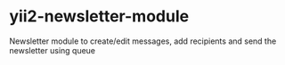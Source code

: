 # yii2-newsletter-module
Newsletter module to create/edit messages, add recipients and send the newsletter using queue
